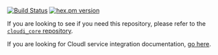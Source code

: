 [![Build Status](https://app.travis-ci.com/CloudI/cloudi_service_api_requests.svg?branch=master)](https://app.travis-ci.com/CloudI/cloudi_service_api_requests)
[![hex.pm version](https://img.shields.io/hexpm/v/cloudi_service_api_requests.svg)](https://hex.pm/packages/cloudi_service_api_requests)

If you are looking to see if you need this repository, please refer to the [`cloudi_core` repository](https://github.com/CloudI/cloudi_core#about).

If you are looking for CloudI service integration documentation, [go here](https://github.com/CloudI/CloudI#integration).

